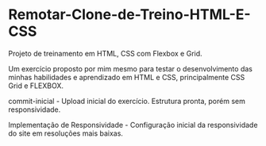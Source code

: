 # Remotar-Clone-de-Treino-HTML-E-CSS
Projeto de treinamento em HTML, CSS com Flexbox e Grid.

  Um exercício proposto por mim mesmo para testar o desenvolvimento das minhas habilidades e aprendizado em HTML e CSS, principalmente CSS Grid e FLEXBOX.
  
  commit-inicial - Upload inicial do exercício. Estrutura pronta, porém sem responsividade.
  
  Implementação de Responsividade - Configuração inicial da responsividade do site em resoluções mais baixas.
  
